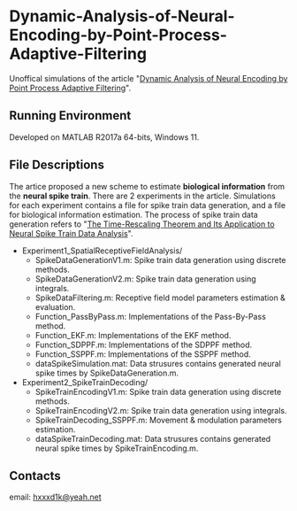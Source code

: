 # Dynamic-Analysis-of-Neural-Encoding-by-Point-Process-Adaptive-Filtering
Unoffical simulations of the article "[Dynamic Analysis of Neural Encoding by Point Process Adaptive Filtering](http://www.stat.columbia.edu/~liam/teaching/neurostat-spr11/papers/brown-et-al/eden2004.pdf)".

## Running Environment

Developed on MATLAB R2017a 64-bits, Windows 11.

## File Descriptions

The artice proposed a new scheme to estimate **biological information** from the **neural spike train**. There are 2 experiments in the article. Simulations for each experiment contains a file for spike train data generation, and a file for biological information estimation. The process of spike train data generation refers to "[The Time-Rescaling Theorem and Its Application to Neural Spike Train Data Analysis](http://www.stat.columbia.edu/~liam/teaching/neurostat-fall13/papers/brown-et-al/time-rescaling.pdf)".

- Experiment1_SpatialReceptiveFieldAnalysis/
  - SpikeDataGenerationV1.m: Spike train data generation using discrete methods.
  - SpikeDataGenerationV2.m: Spike train data generation using integrals.
  - SpikeDataFiltering.m: Receptive field model parameters estimation & evaluation.
  - Function_PassByPass.m: Implementations of the Pass-By-Pass method.
  - Function_EKF.m: Implementations of the EKF method.
  - Function_SDPPF.m: Implementations of the SDPPF method.
  - Function_SSPPF.m: Implementations of the SSPPF method.
  - dataSpikeSimulation.mat: Data strusures contains generated neural spike times by SpikeDataGeneration.m.
- Experiment2_SpikeTrainDecoding/
  - SpikeTrainEncodingV1.m: Spike train data generation using discrete methods.
  - SpikeTrainEncodingV2.m: Spike train data generation using integrals.
  - SpikeTrainDecoding_SSPPF.m: Movement & modulation parameters estimation.
  - dataSpikeTrainDecoding.mat: Data strusures contains generated neural spike times by SpikeTrainEncoding.m.

## Contacts

email: hxxxd1k@yeah.net

